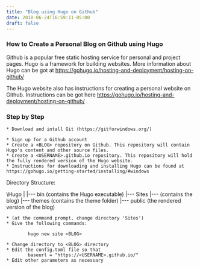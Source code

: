 ```yaml
---
title: "Blog using Hugo on Github"
date: 2018-06-24T16:59:11-05:00
draft: false
---
```


### How to Create a Personal Blog on Github using Hugo

Github is a popular free static hosting service for personal and project pages. Hugo is a framework for building websites. More information about Hugo can be got at https://gohugo.io/hosting-and-deployment/hosting-on-github/

The Hugo website also has instructions for creating a personal website on Github. Instructions can be got here https://gohugo.io/hosting-and-deployment/hosting-on-github/

### Step by Step
	
	* Download and intall Git (https://gitforwindows.org/)

	* Sign up for a Github account
	* Create a <BLOG> repository on Github. This repository will contain Hugo's content and other source files.
	* Create a <USERNAME>.github.io repository. This repository will hold the fully rendered version of the Hugo website.
	* Instructions for downloading and installing Hugo can be found at https://gohugo.io/getting-started/installing/#windows
	
Directory Structure:

\Hugo
  |
  |--- bin (contains the Hugo executable)
  |--- Sites
         |--- <BLOG> (contains the blog)
         	    |--- themes (contains the theme folder)
         	    |--- public (the rendered version of the blog)


	* (at the command prompt, change directory 'Sites')
	* Give the following commands:
```
		hugo new site <BLOG>
```
	* Change directory to <BLOG> directory
	* Edit the config.toml file so that
			baseurl = "https://<USERNAME>.github.io/"
	* Edit other parameters as necessary

	


 


